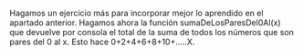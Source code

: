 Hagamos un ejercicio más para incorporar mejor lo aprendido en el apartado anterior.
Hagamos ahora la función sumaDeLosParesDel0Al(x) que devuelve por consola el total de la suma de todos los números que son pares del 0 al x.
Esto hace 0+2+4+6+8+10+.....X.
